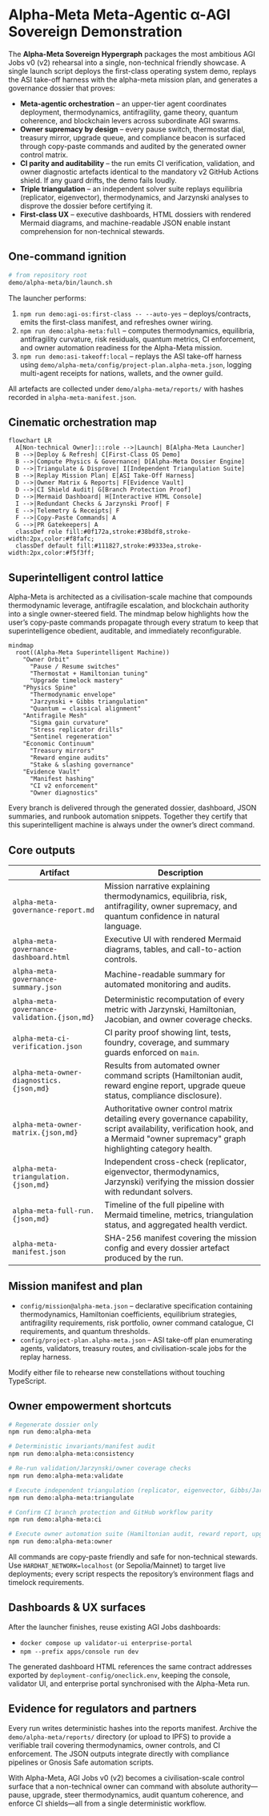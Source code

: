 # Alpha-Meta Meta-Agentic α-AGI Sovereign Demonstration

The **Alpha-Meta Sovereign Hypergraph** packages the most ambitious AGI Jobs v0 (v2) rehearsal into a single, non-technical friendly showcase. A single launch script deploys the first-class operating system demo, replays the ASI take-off harness with the alpha-meta mission plan, and generates a governance dossier that proves:

- **Meta-agentic orchestration** – an upper-tier agent coordinates deployment, thermodynamics, antifragility, game theory, quantum coherence, and blockchain levers across subordinate AGI swarms.
- **Owner supremacy by design** – every pause switch, thermostat dial, treasury mirror, upgrade queue, and compliance beacon is surfaced through copy-paste commands and audited by the generated owner control matrix.
- **CI parity and auditability** – the run emits CI verification, validation, and owner diagnostic artefacts identical to the mandatory v2 GitHub Actions shield. If any guard drifts, the demo fails loudly.
- **Triple triangulation** – an independent solver suite replays equilibria (replicator, eigenvector), thermodynamics, and Jarzynski analyses to disprove the dossier before certifying it.
- **First-class UX** – executive dashboards, HTML dossiers with rendered Mermaid diagrams, and machine-readable JSON enable instant comprehension for non-technical stewards.

## One-command ignition

```bash
# from repository root
demo/alpha-meta/bin/launch.sh
```

The launcher performs:

1. `npm run demo:agi-os:first-class -- --auto-yes` – deploys/contracts, emits the first-class manifest, and refreshes owner wiring.
2. `npm run demo:alpha-meta:full` – computes thermodynamics, equilibria, antifragility curvature, risk residuals, quantum metrics, CI enforcement, and owner automation readiness for the Alpha-Meta mission.
3. `npm run demo:asi-takeoff:local` – replays the ASI take-off harness using `demo/alpha-meta/config/project-plan.alpha-meta.json`, logging multi-agent receipts for nations, wallets, and the owner guild.

All artefacts are collected under `demo/alpha-meta/reports/` with hashes recorded in `alpha-meta-manifest.json`.

## Cinematic orchestration map

```mermaid
flowchart LR
  A[Non-technical Owner]:::role -->|Launch| B[Alpha-Meta Launcher]
  B -->|Deploy & Refresh| C[First-Class OS Demo]
  B -->|Compute Physics & Governance| D[Alpha-Meta Dossier Engine]
  D -->|Triangulate & Disprove| I[Independent Triangulation Suite]
  B -->|Replay Mission Plan| E[ASI Take-Off Harness]
  D -->|Owner Matrix & Reports| F[Evidence Vault]
  D -->|CI Shield Audit| G[Branch Protection Proof]
  D -->|Mermaid Dashboard| H[Interactive HTML Console]
  I -->|Redundant Checks & Jarzynski Proof| F
  E -->|Telemetry & Receipts| F
  F -->|Copy-Paste Commands| A
  G -->|PR Gatekeepers| A
  classDef role fill:#0f172a,stroke:#38bdf8,stroke-width:2px,color:#f8fafc;
  classDef default fill:#111827,stroke:#9333ea,stroke-width:2px,color:#f5f3ff;
```

## Superintelligent control lattice

Alpha-Meta is architected as a civilisation-scale machine that compounds thermodynamic leverage, antifragile escalation, and blockchain authority into a single owner-steered field. The mindmap below highlights how the user’s copy-paste commands propagate through every stratum to keep that superintelligence obedient, auditable, and immediately reconfigurable.

```mermaid
mindmap
  root((Alpha-Meta Superintelligent Machine))
    "Owner Orbit"
      "Pause / Resume switches"
      "Thermostat + Hamiltonian tuning"
      "Upgrade timelock mastery"
    "Physics Spine"
      "Thermodynamic envelope"
      "Jarzynski + Gibbs triangulation"
      "Quantum ↔ classical alignment"
    "Antifragile Mesh"
      "Sigma gain curvature"
      "Stress replicator drills"
      "Sentinel regeneration"
    "Economic Continuum"
      "Treasury mirrors"
      "Reward engine audits"
      "Stake & slashing governance"
    "Evidence Vault"
      "Manifest hashing"
      "CI v2 enforcement"
      "Owner diagnostics"
```

Every branch is delivered through the generated dossier, dashboard, JSON summaries, and runbook automation snippets. Together they certify that this superintelligent machine is always under the owner’s direct command.

## Core outputs

| Artifact | Description |
| --- | --- |
| `alpha-meta-governance-report.md` | Mission narrative explaining thermodynamics, equilibria, risk, antifragility, owner supremacy, and quantum confidence in natural language. |
| `alpha-meta-governance-dashboard.html` | Executive UI with rendered Mermaid diagrams, tables, and call-to-action controls. |
| `alpha-meta-governance-summary.json` | Machine-readable summary for automated monitoring and audits. |
| `alpha-meta-governance-validation.{json,md}` | Deterministic recomputation of every metric with Jarzynski, Hamiltonian, Jacobian, and owner coverage checks. |
| `alpha-meta-ci-verification.json` | CI parity proof showing lint, tests, foundry, coverage, and summary guards enforced on `main`. |
| `alpha-meta-owner-diagnostics.{json,md}` | Results from automated owner command scripts (Hamiltonian audit, reward engine report, upgrade queue status, compliance disclosure). |
| `alpha-meta-owner-matrix.{json,md}` | Authoritative owner control matrix detailing every governance capability, script availability, verification hook, and a Mermaid "owner supremacy" graph highlighting category health. |
| `alpha-meta-triangulation.{json,md}` | Independent cross-check (replicator, eigenvector, thermodynamics, Jarzynski) verifying the mission dossier with redundant solvers. |
| `alpha-meta-full-run.{json,md}` | Timeline of the full pipeline with Mermaid timeline, metrics, triangulation status, and aggregated health verdict. |
| `alpha-meta-manifest.json` | SHA-256 manifest covering the mission config and every dossier artefact produced by the run. |

## Mission manifest and plan

- `config/mission@alpha-meta.json` – declarative specification containing thermodynamics, Hamiltonian coefficients, equilibrium strategies, antifragility requirements, risk portfolio, owner command catalogue, CI requirements, and quantum thresholds.
- `config/project-plan.alpha-meta.json` – ASI take-off plan enumerating agents, validators, treasury routes, and civilisation-scale jobs for the replay harness.

Modify either file to rehearse new constellations without touching TypeScript.

## Owner empowerment shortcuts

```bash
# Regenerate dossier only
npm run demo:alpha-meta

# Deterministic invariants/manifest audit
npm run demo:alpha-meta:consistency

# Re-run validation/Jarzynski/owner coverage checks
npm run demo:alpha-meta:validate

# Execute independent triangulation (replicator, eigenvector, Gibbs/Jarzynski cross-checks)
npm run demo:alpha-meta:triangulate

# Confirm CI branch protection and GitHub workflow parity
npm run demo:alpha-meta:ci

# Execute owner automation suite (Hamiltonian audit, reward report, upgrade status, compliance beacon)
npm run demo:alpha-meta:owner
```

All commands are copy-paste friendly and safe for non-technical stewards. Use `HARDHAT_NETWORK=localhost` (or Sepolia/Mainnet) to target live deployments; every script respects the repository’s environment flags and timelock requirements.

## Dashboards & UX surfaces

After the launcher finishes, reuse existing AGI Jobs dashboards:

- `docker compose up validator-ui enterprise-portal`
- `npm --prefix apps/console run dev`

The generated dashboard HTML references the same contract addresses exported by `deployment-config/oneclick.env`, keeping the console, validator UI, and enterprise portal synchronised with the Alpha-Meta run.

## Evidence for regulators and partners

Every run writes deterministic hashes into the reports manifest. Archive the `demo/alpha-meta/reports/` directory (or upload to IPFS) to provide a verifiable trail covering thermodynamics, owner controls, and CI enforcement. The JSON outputs integrate directly with compliance pipelines or Gnosis Safe automation scripts.

With Alpha-Meta, AGI Jobs v0 (v2) becomes a civilisation-scale control surface that a non-technical owner can command with absolute authority—pause, upgrade, steer thermodynamics, audit quantum coherence, and enforce CI shields—all from a single deterministic workflow.

